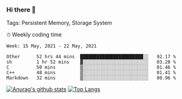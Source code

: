 ### Hi there 👋

Tags: Persistent Memory, Storage System

<!--

[![Anurag's github stats](https://github-readme-stats.vercel.app/api?username=wwyf)](https://github.com/anuraghazra/github-readme-stats)

[![Anurag's github stats](https://github-readme-stats.vercel.app/api?username=wwyf&count_private=true)](https://github.com/anuraghazra/github-readme-stats)


[![Top Langs](https://github-readme-stats.vercel.app/api/top-langs/?username=wwyf&count_private=true&&hide=jupyter%20notebook,html)](https://github.com/anuraghazra/github-readme-stats)



-->


⏱ Weekly coding time

<!--START_SECTION:waka-->
```text
Week: 15 May, 2021 - 22 May, 2021

Other      52 hrs 44 mins  ███████████████████████░░   92.17 % 
sh         1 hr 52 mins    ▓░░░░░░░░░░░░░░░░░░░░░░░░   03.28 % 
C          50 mins         ▒░░░░░░░░░░░░░░░░░░░░░░░░   01.46 % 
C++        48 mins         ▒░░░░░░░░░░░░░░░░░░░░░░░░   01.41 % 
Markdown   32 mins         ▒░░░░░░░░░░░░░░░░░░░░░░░░   00.96 % 
```
<!--END_SECTION:waka-->



[![Anurag's github stats](https://github-readme-stats.vercel.app/api?username=wwyf&count_private=true&show_icons=true&hide_border=true)](https://github.com/anuraghazra/github-readme-stats) [![Top Langs](https://github-readme-stats.vercel.app/api/top-langs/?username=wwyf&count_private=true&hide=jupyter%20notebook,html,OpenEdge%20ABL&langs_count=10&layout=compact&hide_border=true)](https://github.com/anuraghazra/github-readme-stats)

<!--

[![willianrod's wakatime stats](https://github-readme-stats.vercel.app/api/wakatime?username=wwyf)](https://github.com/anuraghazra/github-readme-stats)


-->
